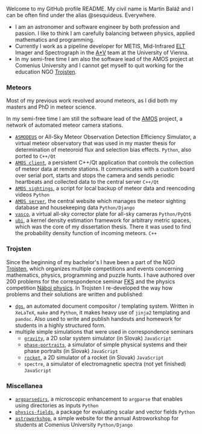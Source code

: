 Welcome to my GitHub profile README. My civil name is Martin Baláž and I can be often find under the alias @sesquideus. Everywhere.

- I am an astronomer and software engineer by both profession and passion.
  I like to think I am carefully balancing between physics, applied mathematics and programming.
- Currently I work as a pipeline developer for METIS, Mid-Infrared [ELT](https://en.wikipedia.org/wiki/Extremely_Large_Telescope)
  Imager and Spectrograph in the [A*V](https://astarvienna.github.io) team at the University of Vienna.
- In my semi-free time I am also the software lead of the AMOS project at Comenius University
  and I cannot get myself to quit working for the education NGO [Trojsten](https://trojsten.sk/).

### Meteors
Most of my previous work revolved around meteors, as I did both my masters and PhD in meteor science.

In my semi-free time I am still the software lead of the [AMOS](https://fmph.uniba.sk/en/microsites/daa/division-of-astronomy-and-astrophysics/research/meteors/amos/) project,
a network of automated meteor camera stations.

- [`ASMODEUS`](https://github.com/sesquideus/asmodeus/) or All-Sky Meteor Observation Detection Efficiency Simulator, a virtual meteor observatory that
  was used in my master thesis for determination of meteoroid flux and selection bias effects. `Python`, also ported to `C++/Qt`
- [`AMOS client`](https://github.com/sesquideus/amos-client/), a persistent C++/Qt application that controls the collection of meteor data at remote stations.
  It communicates with a custom board over serial port, starts and stops the camera and sends periodic heartbeats and collected data to the central server `C++/Qt`
- [`AMOS sightings`](https://github.com/sesquideus/amos-sightings/), a script for local backup of meteor data and reencoding videos `Python`
- [`AMOS server`](https://github.com/sesquideus/amos-server/), the central website which manages the meteor sighting database and housekeeping data `Python/Django`
- [`vasco`](https://github.com/sesquideus/vasco/), a virtual all-sky corrector plate for all-sky cameras `Python/PyQt6`
- [`ubi`](https://github.com/sesquideus/ubi), a kernel density estimation framework for arbitrary metric spaces,
  which was the core of my dissertation thesis. There it was used to find the probability density function of incoming meteors.  `C++`

### Trojsten
Since the beginning of my bachelor's I have been a part of the NGO [Trojsten](https://trojsten.sk/),
which organizes multiple competitions and events concerning mathematics, physics, programming and puzzle hunts.
I have authored over 200 problems for the correspondence seminar [FKS](https://fks.sk/) and the
physics competition [Náboj physics](https://physics.naboj.org/).
In Trojsten I re-developed the way how problems and their solutions are written and published:

- [`dgs`](https://github.com/trojsten/dgs/), an automated document compositor / templating system.
  Written in `XeLaTeX`, `make` and `Python`, it makes heavy use of `jinja2` templating and `pandoc`.
  Also used to write and publish handouts and homework for students in a highly structured form.
- multiple simple simulations that were used in correspondence seminars
  - [`gravity`](http://alchemilka.fks.sk/~sesquideus/orbita/), a 2D solar system simulator (in Slovak) `JavaScript`
  - [`phase-portraits`](http://alchemilka.fks.sk/~sesquideus/fp/), a simulator of simple physical systems and their phase portraits (in Slovak) `JavaScript`
  - [`rocket`](http://alchemilka.fks.sk/~sesquideus/raketa/), a 2D simulator of a rocket (in Slovak) `JavaScript`
  - `spectre`, a simulator of electromagnetic spectra (not yet finished)  `JavaScript`

### Miscellanea
- [`argparsedirs`](https://github.com/sesquideus/argparsedirs/), a microscopic enhancement to `argparse` that enables using directories as inputs `Python`
- [`physics-fields`](https://github.com/sesquideus/physics-fields/), a package for evaluating scalar and vector fields `Python`
- [`astroworkshop`](https://github.com/sesquideus/astroworkshop/), a simple website for the annual Astroworkshop for students at Comenius University `Python/Django`

<!-- I realized that in highly structured, repetitive documents lots of metadata can be kept in the directory structure itself;
that many parts can (and _should_) be highly reusable; and most importantly that there should be a single source of truth.
The same applies to many other documents, such as lecture materials, handouts or homework sheets for students. -->
 
<!---
sesquideus/sesquideus is a ✨ special ✨ repository because its `README.md` (this file) appears on your GitHub profile.
You can click the Preview link to take a look at your changes.
--->
